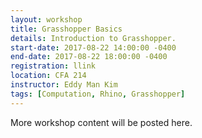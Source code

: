 ```yaml
---
layout: workshop
title: Grasshopper Basics
details: Introduction to Grasshopper.
start-date: 2017-08-22 14:00:00 -0400
end-date: 2017-08-22 18:00:00 -0400
registration: llink
location: CFA 214
instructor: Eddy Man Kim
tags: [Computation, Rhino, Grasshopper]
---
```


More workshop content will be posted here.
